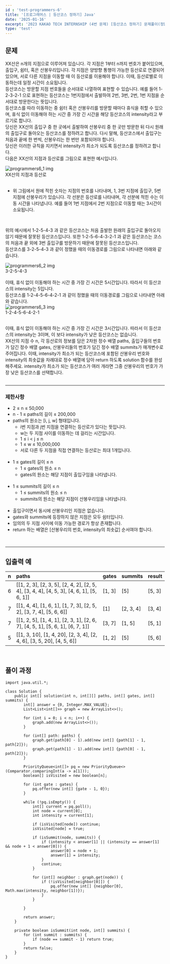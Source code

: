 ```yaml
---
id : 'test-programmers-6'
title: '[프로그래머스 | 등산코스 정하기] Java'
date: '2025-01-16'
excerpt: '2023 KAKAO TECH INTERNSHIP (4번 문제) [등산코스 정하기] 문제풀이(정답 포함) 글입니다.'
type: 'test'
---
```


## 문제

XX산은 n개의 지점으로 이루어져 있습니다. 각 지점은 1부터 n까지 번호가 붙어있으며, 출입구, 쉼터, 혹은 산봉우리입니다. 각 지점은 양방향 통행이 가능한 등산로로 연결되어 있으며, 서로 다른 지점을 이동할 때 이 등산로를 이용해야 합니다. 이때, 등산로별로 이동하는데 일정 시간이 소요됩니다.<br>
등산코스는 방문할 지점 번호들을 순서대로 나열하여 표현할 수 있습니다.
예를 들어 1-2-3-2-1 으로 표현하는 등산코스는 1번지점에서 출발하여 2번, 3번, 2번, 1번 지점을 순서대로 방문한다는 뜻입니다.<br>
등산코스를 따라 이동하는 중 쉼터 혹은 산봉우리를 방문할 때마다 휴식을 취할 수 있으며, 휴식 없이 이동해야 하는 시간 중 가장 긴 시간을 해당 등산코스의 intensity라고 부르기로 합니다.<br>
당신은 XX산의 출입구 중 한 곳에서 출발하여 산봉우리 중 한 곳만 방문한 뒤 다시 원래의 출입구로 돌아오는 등산코스를 정하려고 합니다. 다시 말해, 등산코스에서 출입구는 처음과 끝에 한 번씩, 산봉우리는 한 번만 포함되어야 합니다.<br>
당신은 이러한 규칙을 지키면서 intensity가 최소가 되도록 등산코스를 정하려고 합니다.<br>
다음은 XX산의 지점과 등산로를 그림으로 표현한 예시입니다.<br>

<div class="markdown">
    <div class="img">
        <img src="/imgs/programmers6/programmers6_1.png" alt="programmers6_1 img" />
        <div class="explanation text-center">
            XX산의 지점과 등산로
        </div>
    </div>
</div>
<br>

* 위 그림에서 원에 적힌 숫자는 지점의 번호를 나타내며, 1, 3번 지점에 출입구, 5번 지점에 산봉우리가 있습니다. 각 선분은 등산로를 나타내며, 각 선분에 적힌 수는 이동 시간을 나타냅니다. 예를 들어 1번 지점에서 2번 지점으로 이동할 때는 3시간이 소요됩니다.

<br>

위의 예시에서 1-2-5-4-3 과 같은 등산코스는 처음 출발한 원래의 출입구로 돌아오지 않기 때문에 잘못된 등산코스입니다. 또한 1-2-5-6-4-3-2-1 과 같은 등산코스는 코스의 처음과 끝 외에 3번 출입구를 방문하기 때문에 잘못된 등산코스입니다.<br>
등산코스를 3-2-5-4-3 과 같이 정했을 때의 이동경로를 그림으로 나타내면 아래와 같습니다.<br>

<div class="markdown">
    <div class="img">
        <img src="/imgs/programmers6/programmers6_2.png" alt="programmers6_2 img" />
        <div class="explanation text-center">
            3-2-5-4-3
        </div>
    </div>
</div>
<br>
이때, 휴식 없이 이동해야 하는 시간 중 가장 긴 시간은 5시간입니다. 따라서 이 등산코스의 intensity는 5입니다.<br>
등산코스를 1-2-4-5-6-4-2-1 과 같이 정했을 때의 이동경로를 그림으로 나타내면 아래와 같습니다.<br>

<div class="markdown">
    <div class="img">
        <img src="/imgs/programmers6/programmers6_3.png" alt="programmers6_3 img" />
        <div class="explanation text-center">
            1-2-4-5-6-4-2-1
        </div>
    </div>
</div>
<br>

이때, 휴식 없이 이동해야 하는 시간 중 가장 긴 시간은 3시간입니다. 따라서 이 등산코스의 intensity는 3이며, 이 보다 intensity가 낮은 등산코스는 없습니다.<br>
XX산의 지점 수 n, 각 등산로의 정보를 담은 2차원 정수 배열 paths, 출입구들의 번호가 담긴 정수 배열 gates, 산봉우리들의 번호가 담긴 정수 배열 summits가 매개변수로 주어집니다. 이때, intensity가 최소가 되는 등산코스에 포함된 산봉우리 번호와 intensity의 최솟값을 차례대로 정수 배열에 담아 return 하도록 solution 함수를 완성해주세요. intensity가 최소가 되는 등산코스가 여러 개라면 그중 산봉우리의 번호가 가장 낮은 등산코스를 선택합니다.<br>
<br>

***

### 제한사항

* 2 ≤ n ≤ 50,000
* n - 1 ≤ paths의 길이 ≤ 200,000
* paths의 원소는 [i, j, w] 형태입니다.
    * i번 지점과 j번 지점을 연결하는 등산로가 있다는 뜻입니다.
    * w는 두 지점 사이를 이동하는 데 걸리는 시간입니다.
    * 1 ≤ i < j ≤ n
    * 1 ≤ w ≤ 10,000,000
    * 서로 다른 두 지점을 직접 연결하는 등산로는 최대 1개입니다.
    <br>
* 1 ≤ gates의 길이 ≤ n
    * 1 ≤ gates의 원소 ≤ n
    * gates의 원소는 해당 지점이 출입구임을 나타냅니다.
    <br>
* 1 ≤ summits의 길이 ≤ n
    * 1 ≤ summits의 원소 ≤ n
    * summits의 원소는 해당 지점이 산봉우리임을 나타냅니다.
    <br>
* 출입구이면서 동시에 산봉우리인 지점은 없습니다.
* gates와 summits에 등장하지 않은 지점은 모두 쉼터입니다.
* 임의의 두 지점 사이에 이동 가능한 경로가 항상 존재합니다.
* return 하는 배열은 [산봉우리의 번호, intensity의 최솟값] 순서여야 합니다.

<br>

***

## 입출력 예
|n|paths|gates|summits|result|
|:-|:-|:-|:-|:-|
|6|\[[1, 2, 3], [2, 3, 5], [2, 4, 2], [2, 5, 4], [3, 4, 4], [4, 5, 3], [4, 6, 1], [5, 6, 1]]|[1, 3]|\[5]|[5, 3]|
|7|\[[1, 4, 4], [1, 6, 1], [1, 7, 3], [2, 5, 2], [3, 7, 4], [5, 6, 6]]|\[1]|[2, 3, 4]|[3, 4]|
|7|\[[1, 2, 5], [1, 4, 1], [2, 3, 1], [2, 6, 7], [4, 5, 1], [5, 6, 1], [6, 7, 1]]|[3, 7]|[1, 5]|[5, 1]|
|5|\[[1, 3, 10], [1, 4, 20], [2, 3, 4], [2, 4, 6], [3, 5, 20], [4, 5, 6]]|[1, 2]|\[5]|[5, 6]|

<br>

## 풀이 과정

~~~
import java.util.*;

class Solution {
    public int[] solution(int n, int[][] paths, int[] gates, int[] summits) {
        int[] answer = {0, Integer.MAX_VALUE};
        List<List<int[]>> graph = new ArrayList<>();

        for (int i = 0; i < n; i++) {
            graph.add(new ArrayList<>());
        }

        for (int[] path: paths) {
            graph.get(path[0] - 1).add(new int[] {path[1] - 1, path[2]});
            graph.get(path[1] - 1).add(new int[] {path[0] - 1, path[2]});
        }

        PriorityQueue<int[]> pq = new PriorityQueue<>(Comparator.comparingInt(a -> a[1]));
        boolean[] isVisited = new boolean[n];

        for (int gate : gates) {
            pq.offer(new int[] {gate - 1, 0});
        }

        while (!pq.isEmpty()) {
            int[] current = pq.poll();
            int node = current[0];
            int intensity = current[1];

            if (isVisited[node]) continue;
            isVisited[node] = true;

            if (isSummit(node, summits)) {
                if (intensity < answer[1] || (intensity == answer[1] && node + 1 < answer[0])) {
                    answer[0] = node + 1;
                    answer[1] = intensity;
                }
                continue;
            }

            for (int[] neighbor : graph.get(node)) {
                if (!isVisited[neighbor[0]]) {
                    pq.offer(new int[] {neighbor[0], Math.max(intensity, neighbor[1])});
                }
            }

        }

        return answer;
    }

    private boolean isSummit(int node, int[] summits) {
        for (int summit : summits) {
            if (node == summit - 1) return true;
        }
        return false;
    }
}
~~~